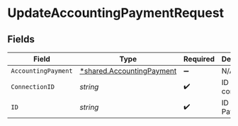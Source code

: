 # UpdateAccountingPaymentRequest


## Fields

| Field                                                                 | Type                                                                  | Required                                                              | Description                                                           |
| --------------------------------------------------------------------- | --------------------------------------------------------------------- | --------------------------------------------------------------------- | --------------------------------------------------------------------- |
| `AccountingPayment`                                                   | [*shared.AccountingPayment](../../models/shared/accountingpayment.md) | :heavy_minus_sign:                                                    | N/A                                                                   |
| `ConnectionID`                                                        | *string*                                                              | :heavy_check_mark:                                                    | ID of the connection                                                  |
| `ID`                                                                  | *string*                                                              | :heavy_check_mark:                                                    | ID of the Payment                                                     |
